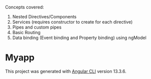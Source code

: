 Concepts covered:
1. Nested Directives/Components
2. Services (requires constructor to create for each directive)
3. Pipes and custom pipes
4. Basic Routing
5. Data binding (Event binding and Property binding) using ngModel 

# Myapp

This project was generated with [Angular CLI](https://github.com/angular/angular-cli) version 13.3.6.
